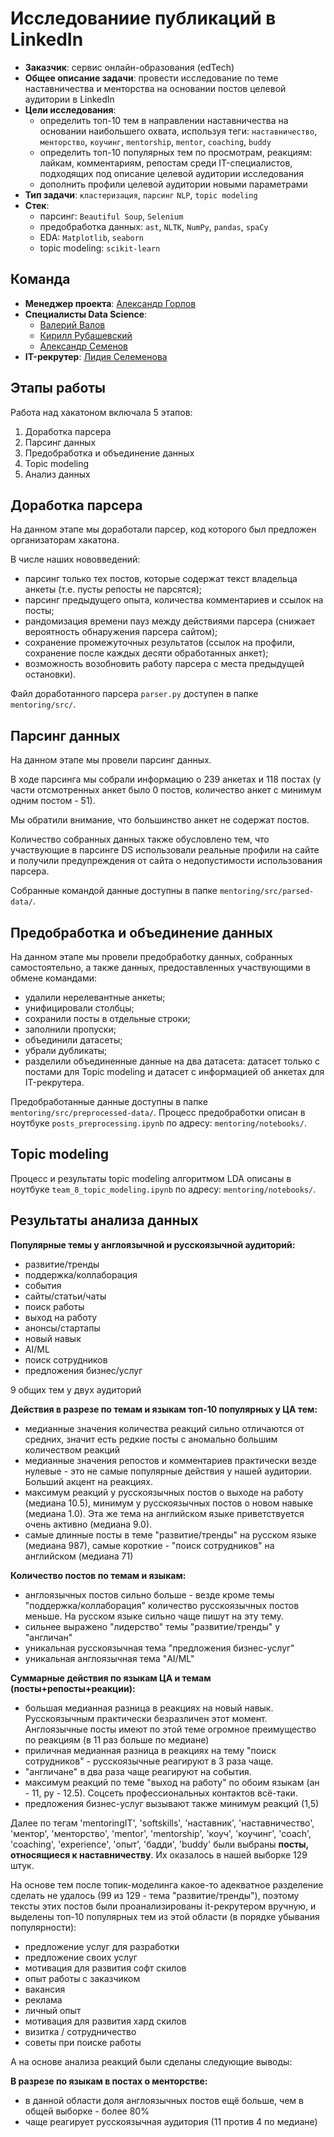 # Исследованиие публикаций в LinkedIn

- **Заказчик**: сервис онлайн-образования (edTech)
- **Общее описание задачи**: провести исследование по теме наставничества и менторства на основании постов целевой аудитории в LinkedIn
- **Цели исследования**:
  - определить топ-10 тем в направлении наставничества на основании наибольшего охвата, используя теги: `наставничество`, `менторство`, `коучинг`, `mentorship`, `mentor`, `coaching`, `buddy`
  - определить топ-10 популярных тем по просмотрам, реакциям: лайкам, комментариям, репостам среди IT-специалистов, подходящих под описание целевой аудитории исследования
  - дополнить профили целевой аудитории новыми параметрами
- **Тип задачи**: `кластеризация`, `парсинг` `NLP`, `topic modeling`
- **Стек**:
  - парсинг: `Beautiful Soup`, `Selenium`
  - предобработка данных: `ast`, `NLTK`, `NumPy`, `pandas`, `spaCy`
  - EDA: `Matplotlib`, `seaborn`
  - topic modeling: `scikit-learn`
 
## Команда

- **Менеджер проекта**: [Александр Горлов](https://www.linkedin.com/in/alexgorlov)
- **Специалисты Data Science**:
  - [Валерий Валов](https://github.com/valov-vo)
  - [Кирилл Рубашевский](https://github.com/kirill-rubashevskiy)
  - [Александр Семенов](https://github.com/Ptolemey98)
- **IT-рекрутер**: [Лидия Селеменова](https://www.linkedin.com/in/%D0%BB%D0%B8%D0%B4%D0%B8%D1%8F-%D1%81%D0%B5%D0%BB%D0%B5%D0%BC%D0%B5%D0%BD%D0%B5%D0%B2%D0%B0-14488bb5)

## Этапы работы

Работа над хакатоном включала 5 этапов:

1. Доработка парсера
2. Парсинг данных
3. Предобработка и объединение данных
4. Topic modeling
5. Анализ данных

## Доработка парсера

На данном этапе мы доработали парсер, код которого был предложен организаторам хакатона.

В числе наших нововведений:

- парсинг только тех постов, которые содержат текст владельца анкеты (т.е. пусты репосты не парсятся);
- парсинг предыдущего опыта, количества комментариев и ссылок на посты;
- рандомизация времени пауз между действиями парсера (снижает вероятность обнаружения парсера сайтом);
- сохранение промежуточных результатов (ссылок на профили, сохранение после каждых десяти обработанных анкет);
- возможность возобновить работу парсера с места предыдущей остановки).

Файл доработанного парсера `parser.py` доступен в папке `mentoring/src/`.

## Парсинг данных

На данном этапе мы провели парсинг данных. 

В ходе парсинга мы собрали информацию о 239 анкетах и 118 постах (у части отсмотренных анкет было 0 постов, количество анкет с минимум одним постом - 51). 

Мы обратили внимание, что большинство анкет не содержат постов.

Количество собранных данных также обусловлено тем, что участвующие в парсинге DS использовали реальные профили на сайте и получили предупреждения от сайта о недопустимости использования парсера.

Собранные командой данные доступны в папке `mentoring/src/parsed-data/`.

## Предобработка и объединение данных

На данном этапе мы провели предобработку данных, собранных самостоятельно, а также данных, предоставленных участвующими в обмене командами:

- удалили нерелевантные анкеты;
- унифицировали столбцы;
- сохранили посты в отдельные строки;
- заполнили пропуски;
- объединили датасеты;
- убрали дубликаты;
- разделили объединенные данные на два датасета: датасет только с постами для Topic modeling и датасет с информацией об анкетах для IT-рекрутера.

Предобработанные данные доступны в папке `mentoring/src/preprocessed-data/`.
Процесс предобработки описан в ноутбуке `posts_preprocessing.ipynb` по адресу: `mentoring/notebooks/`.

## Topic modeling

Процесс и результаты topic modeling алгоритмом LDA описаны в ноутбуке `team_8_topic_modeling.ipynb` по адресу: `mentoring/notebooks/`.

## Результаты анализа данных

**Популярные темы у англоязычной и русскоязычной аудиторий:**
- развитие/тренды
- поддержка/коллаборация
- события
- сайты/статьи/чаты
- поиск работы
- выход на работу
- анонсы/стартапы
- новый навык
- AI/ML
- поиск сотрудников
- предложения бизнес/услуг

9 общих тем у двух аудиторий

**Действия в разрезе по темам и языкам топ-10 популярных у ЦА тем:**
- медианные значения количества реакций сильно отличаются от средних, значит есть редкие посты с аномально большим количеством реакций 
- медианные значения репостов и комментариев практически везде нулевые - это не самые популярные действия у нашей аудитории. Больший акцент на реакциях.
- максимум реакций у русскоязычных постов о выходе на работу (медиана 10.5), минимум у русскоязычных постов о новом навыке (медиана 1.0). Эта же тема на английском языке приветствуется очень активно (медиана  9.0).
- самые длинные посты в теме "развитие/тренды" на русском языке (медиана 987), самые короткие - "поиск сотрудников" на английском (медиана 71)

**Количество постов по темам и языкам:**
- англоязычных постов сильно больше - везде кроме темы "поддержка/коллаборация" количество русскоязычных постов меньше. На русском языке сильно чаще пишут на эту тему.
- сильнее выражено "лидерство" темы "развитие/тренды" у "англичан"
- уникальная русскоязычная тема "предложения бизнес-услуг"
- уникальная англоязычная тема "AI/ML"

**Суммарные действия по языкам ЦА и темам (посты+репосты+реакции):**
- большая медианная разница в реакциях на новый навык. Русскоязычным практически безразличен этот момент. Англоязычные посты имеют по этой теме огромное преимущество по реакциям (в 11 раз больше по медиане)
- приличная медианная разница в реакциях на тему "поиск сотрудников" - русскоязычные реагируют в 3 раза чаще.
- "англичане" в два раза чаще реагируют на события.
- максимум реакций по теме "выход на работу" по обоим языкам (ан - 11, ру - 12.5). Соцсеть профессиональных контактов всё-таки.
- предложения бизнес-услуг вызывают также минимум реакций (1,5)

Далее по тегам 'mentoringIT', 'softskills', 'наставник', 'наставничество', 'ментор', 'менторство', 'mentor', 'mentorship', 'коуч', 'коучинг', 'coach', 'coaching', 'experience', 'опыт', 'бадди', 'buddy' были выбраны **посты, относящиеся к наставничеству**. Их оказалось в нашей выборке 129 штук. 

На основе тем после топик-моделинга какое-то адекватное разделение сделать не удалось (99 из 129 - тема "развитие/тренды"), поэтому тексты этих постов были проанализированы it-рекрутером вручную, и выделены топ-10 популярных тем из этой области (в порядке убывания популярности):
- предложение услуг для разработки
- предложение своих услуг
- мотивация для развития софт скилов
- опыт работы с заказчиком
- вакансия
- реклама
- личный опыт
- мотивация для развития хард скилов
- визитка / сотрудничество
- советы при поиске работы

А на основе анализа реакций были сделаны следующие выводы:

**В разрезе по языкам в постах о менторстве:**
- в данной области доля англоязычных постов ещё больше, чем в общей выборке - более 80%
- чаще реагирует русскоязычная аудитория (11 против 4 по медиане)
